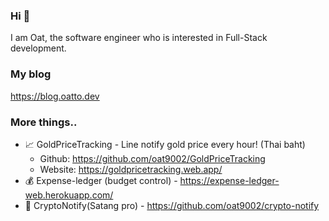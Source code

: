 ### Hi 👋

I am Oat, the software engineer who is interested in Full-Stack development.

### My blog 

https://blog.oatto.dev

### More things..

-   📈 GoldPriceTracking - Line notify gold price every hour! (Thai baht)
    -   Github: https://github.com/oat9002/GoldPriceTracking
    -   Website: https://goldpricetracking.web.app/
-   💰 Expense-ledger (budget control) - https://expense-ledger-web.herokuapp.com/ 
-   👛 CryptoNotify(Satang pro) - https://github.com/oat9002/crypto-notify



<!--
**oat9002/oat9002** is a ✨ _special_ ✨ repository because its `README.md` (this file) appears on your GitHub profile.

Here are some ideas to get you started:

- 🔭 I’m currently working on ...
- 🌱 I’m currently learning ...
- 👯 I’m looking to collaborate on ...
- 🤔 I’m looking for help with ...
- 💬 Ask me about ...
- 📫 How to reach me: ...
- 😄 Pronouns: ...
- ⚡ Fun fact: ...
-->

